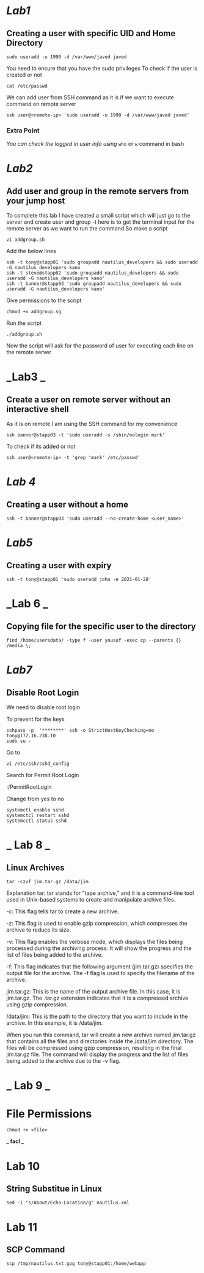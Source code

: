 # **_Lab1_**

## Creating a user with specific UID and Home Directory

```
sudo useradd -u 1990 -d /var/www/javed javed
```

You need to ensure that you have the sudo privileges
To check if the user is created or not

```
cat /etc/passwd
```

We can add user from SSH command as it is if we want to execute command on remote server

```
ssh user@<remote-ip> 'sudo useradd -u 1990 -d /var/www/javed javed'
```

### Extra Point

_You can check the logged in user info using_
`who` or `w` command in bash

# **_Lab2_**

## Add user and group in the remote servers from your jump host

To complete this lab I have created a small script which will just go to the server and create user and group
-t here is to get the terminal input for the remote server as we want to run the command
So make a script

```
vi addgroup.sh
```

Add the below lines

```
ssh -t tony@stapp01 'sudo groupadd nautilus_developers && sudo useradd -G nautilus_developers kano
ssh -t steve@stapp02 'sudo groupadd nautilus_developers && sudo useradd -G nautilus_developers kano'
ssh -t banner@stapp03 'sudo groupadd nautilus_developers && sudo useradd -G nautilus_developers kano'
```

Give permissions to the script

```
chmod +x addgroup.sg
```

Run the script

```
./addgroup.sh
```

Now the script will ask for the password of user for executing each line on the remote server

# **_Lab3 _**

## Create a user on remote server without an interactive shell

As it is on remote I am using the SSH command for my convenience

```
ssh banner@stapp03 -t 'sudo useradd -s /sbin/nologin mark'
```

To check if its added or not

```
ssh user@<remote-ip> -t 'grep 'mark' /etc/passwd'
```

# **_Lab 4_**

## Creating a user without a home

```
ssh -t banner@stapp03 'sudo useradd --no-create-home <user_name>'
```

# **_Lab5_**

## Creating a user with expiry

```
ssh -t tony@stapp01 'sudo useradd john -e 2021-01-28'
```

# **_Lab 6 _**

## Copying file for the specific user to the directory

```
find /home/usersdata/ -type f -user yousuf -exec cp --parents {} /media \;
```

# **_Lab7_**

## Disable Root Login

We need to disable root login

To prevent for the keys

```
sshpass -p  '********' ssh -o StrictHostKeyChecking=no tony@172.16.238.10
sudo su -
```

Go to

```
vi /etc/ssh/sshd_config
```

Search for Permit Root Login

:/PermitRootLogin

Change from yes to no

```
systemctl enable sshd
systemctcl restart sshd
systemcctl status sshd
```

# **_ Lab 8 _**

## Linux Archives

```
tar -czvf jim.tar.gz /data/jim
```

Explanation
tar: tar stands for "tape archive," and it is a command-line tool used in Unix-based systems to create and manipulate archive files.

-c: This flag tells tar to create a new archive.

-z: This flag is used to enable gzip compression, which compresses the archive to reduce its size.

-v: This flag enables the verbose mode, which displays the files being processed during the archiving process. It will show the progress and the list of files being added to the archive.

-f: This flag indicates that the following argument (jim.tar.gz) specifies the output file for the archive. The -f flag is used to specify the filename of the archive.

jim.tar.gz: This is the name of the output archive file. In this case, it is jim.tar.gz. The .tar.gz extension indicates that it is a compressed archive using gzip compression.

/data/jim: This is the path to the directory that you want to include in the archive. In this example, it is /data/jim.

When you run this command, tar will create a new archive named jim.tar.gz that contains all the files and directories inside the /data/jim directory. The files will be compressed using gzip compression, resulting in the final jim.tar.gz file. The command will display the progress and the list of files being added to the archive due to the -v flag.

# **_ Lab 9 _**

# File Permissions

```
chmod +x <file>
```

**_ facl _**

# Lab 10

## String Substitue in Linux

```
sed -i "s/About/Echo-Location/g" nautilus.xml

```

# Lab 11

## SCP Command

```
scp /tmp/nautilus.txt.gpg tony@stapp01:/home/webapp
```
